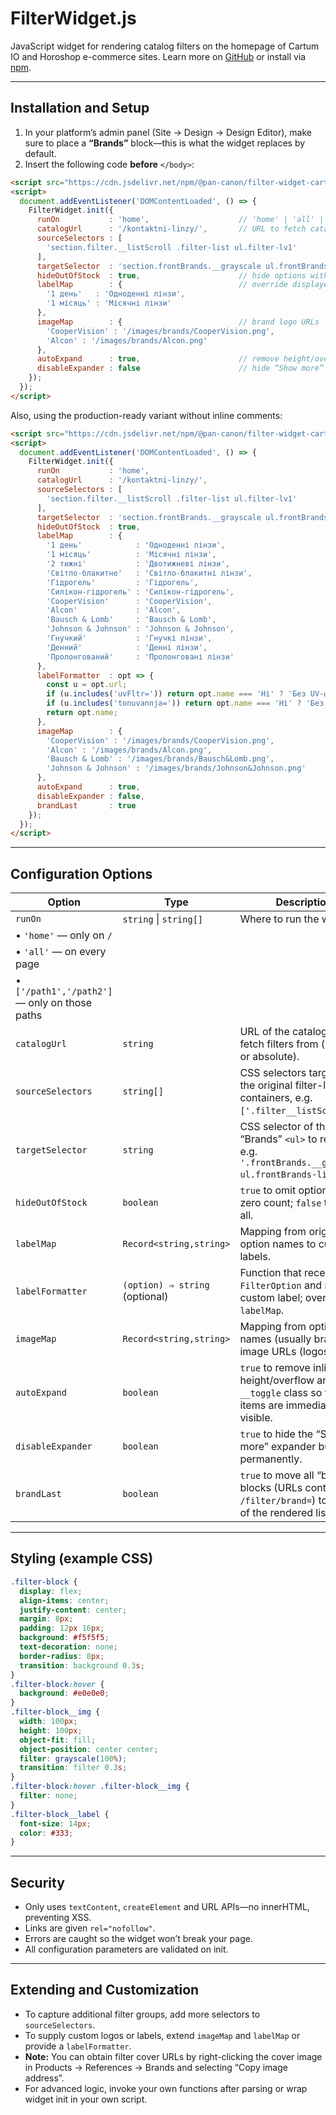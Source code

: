 # FilterWidget.js

JavaScript widget for rendering catalog filters on the homepage of Cartum IO and Horoshop e-commerce sites.
Learn more on [GitHub](https://github.com/PhantomDraft/filter-widget-cartum) or install via [npm](https://www.npmjs.com/package/@pan-canon/filter-widget-cartum).

---

## Installation and Setup

1. In your platform’s admin panel (Site → Design → Design Editor), make sure to place a **“Brands”** block—this is what the widget replaces by default.
2. Insert the following code **before** `</body>`:

```html
<script src="https://cdn.jsdelivr.net/npm/@pan-canon/filter-widget-cartum@1.0.17/dist/filterWidget.umd.js"></script>
<script>
  document.addEventListener('DOMContentLoaded', () => {
    FilterWidget.init({
      runOn           : 'home',                    // 'home' | 'all' | [ '/path1', '/path2' ]
      catalogUrl      : '/kontaktni-linzy/',       // URL to fetch catalog filters from
      sourceSelectors : [
        'section.filter.__listScroll .filter-list ul.filter-lv1'
      ],
      targetSelector  : 'section.frontBrands.__grayscale ul.frontBrands-list',
      hideOutOfStock  : true,                      // hide options with zero items
      labelMap        : {                          // override displayed labels
        '1 день'   : 'Одноденні лінзи',
        '1 місяць' : 'Місячні лінзи'
      },
      imageMap        : {                          // brand logo URLs
        'CooperVision' : '/images/brands/CooperVision.png',
        'Alcon' : '/images/brands/Alcon.png'
      },
      autoExpand      : true,                      // remove height/overflow toggle
      disableExpander : false                      // hide “Show more” button
    });
  });
</script>
```

Also, using the production-ready variant without inline comments:

```html
<script src="https://cdn.jsdelivr.net/npm/@pan-canon/filter-widget-cartum@1.0.17/dist/filterWidget.umd.js"></script>
<script>
  document.addEventListener('DOMContentLoaded', () => {
    FilterWidget.init({
      runOn           : 'home',
      catalogUrl      : '/kontaktni-linzy/',
      sourceSelectors : [
        'section.filter.__listScroll .filter-list ul.filter-lv1'
      ],
      targetSelector  : 'section.frontBrands.__grayscale ul.frontBrands-list',
      hideOutOfStock  : true,
      labelMap        : {
        '1 день'            : 'Одноденні лінзи',
        '1 місяць'          : 'Місячні лінзи',
        '2 тижні'           : 'Двотижневі лінзи',
        'Світло-блакитне'   : 'Світло-блакитні лінзи',
        'Гідрогель'         : 'Гідрогель',
        'Силікон-гідрогель' : 'Силікон-гідрогель',
        'CooperVision'      : 'CooperVision',
        'Alcon'             : 'Alcon',
        'Bausch & Lomb'     : 'Bausch & Lomb',
        'Johnson & Johnson' : 'Johnson & Johnson',
        'Гнучкий'           : 'Гнучкі лінзи',
        'Денний'            : 'Денні лінзи',
        'Пролонгований'     : 'Пролонговані лінзи'
      },
      labelFormatter  : opt => {
        const u = opt.url;
        if (u.includes('uvFltr=')) return opt.name === 'Ні' ? 'Без UV-фільтра' : 'З UV-фільтром';
        if (u.includes('tonuvannja=')) return opt.name === 'Ні' ? 'Без тонування' : opt.name;
        return opt.name;
      },
      imageMap        : {
        'CooperVision' : '/images/brands/CooperVision.png',
        'Alcon' : '/images/brands/Alcon.png',
        'Bausch & Lomb' : '/images/brands/Bausch&Lomb.png',
        'Johnson & Johnson' : '/images/brands/Johnson&Johnson.png'
      },
      autoExpand      : true,
      disableExpander : false,
      brandLast       : true
    });
  });
</script>
```

---

## Configuration Options

| Option                                        | Type                           | Description                                                                                               |
| --------------------------------------------- | ------------------------------ | --------------------------------------------------------------------------------------------------------- |
| `runOn`                                       | `string` \| `string[]`         | Where to run the widget:                                                                                  |
| • `'home'` — only on `/`                      |                                |                                                                                                           |
| • `'all'` — on every page                     |                                |                                                                                                           |
| • `['/path1','/path2']` — only on those paths |                                |                                                                                                           |
| `catalogUrl`                                  | `string`                       | URL of the catalog page to fetch filters from (relative or absolute).                                     |
| `sourceSelectors`                             | `string[]`                     | CSS selectors targeting the original filter-list containers, e.g. `['.filter__listScroll']`.              |
| `targetSelector`                              | `string`                       | CSS selector of the “Brands” `<ul>` to replace, e.g. `'.frontBrands.__grayscale ul.frontBrands-list'`.    |
| `hideOutOfStock`                              | `boolean`                      | `true` to omit options with zero count; `false` to show all.                                              |
| `labelMap`                                    | `Record<string,string>`        | Mapping from original option names to custom labels.                                                      |
| `labelFormatter`                              | `(option) ⇒ string` (optional) | Function that receives a `FilterOption` and returns a custom label; overrides `labelMap`.                 |
| `imageMap`                                    | `Record<string,string>`        | Mapping from option names (usually brands) to image URLs (logos).                                         |
| `autoExpand`                                  | `boolean`                      | `true` to remove inline height/overflow and `. __toggle` class so that all items are immediately visible. |
| `disableExpander`                             | `boolean`                      | `true` to hide the “Show more” expander button permanently.                                               |
| `brandLast`                                   | `boolean`                      | `true` to move all “brand” blocks (URLs containing `/filter/brand=`) to the end of the rendered list.     |

---

## Styling (example CSS)

```css
.filter-block {
  display: flex;
  align-items: center;
  justify-content: center;
  margin: 8px;
  padding: 12px 16px;
  background: #f5f5f5;
  text-decoration: none;
  border-radius: 8px;
  transition: background 0.3s;
}
.filter-block:hover {
  background: #e0e0e0;
}
.filter-block__img {
  width: 100px;
  height: 100px;
  object-fit: fill;
  object-position: center center;
  filter: grayscale(100%);
  transition: filter 0.3s;
}
.filter-block:hover .filter-block__img {
  filter: none;
}
.filter-block__label {
  font-size: 14px;
  color: #333;
}
```

---

## Security

* Only uses `textContent`, `createElement` and URL APIs—no innerHTML, preventing XSS.
* Links are given `rel="nofollow"`.
* Errors are caught so the widget won’t break your page.
* All configuration parameters are validated on init.

---

## Extending and Customization

* To capture additional filter groups, add more selectors to `sourceSelectors`.
* To supply custom logos or labels, extend `imageMap` and `labelMap` or provide a `labelFormatter`.
* **Note:** You can obtain filter cover URLs by right-clicking the cover image in Products → References → Brands and selecting “Copy image address”.
* For advanced logic, invoke your own functions after parsing or wrap widget init in your own script.